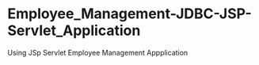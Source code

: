# Employee_Management-JDBC-JSP-Servlet_Application
 Using JSp Servlet Employee Management Appplication

